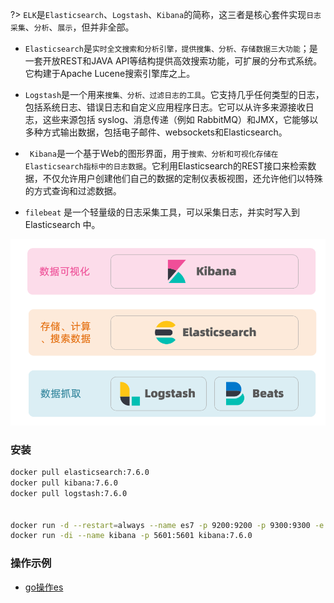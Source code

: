 ?> `ELK`是`Elasticsearch`、`Logstash`、`Kibana`的简称，这三者是核心套件实现`日志采集`、`分析`、`展示`，但并非全部。



- `Elasticsearch`是`实时全文搜索和分析引擎，提供搜集、分析、存储数据三大功能`；是一套开放REST和JAVA API等结构提供高效搜索功能，可扩展的分布式系统。它构建于Apache Lucene搜索引擎库之上。

- `Logstash`是一个用来`搜集、分析、过滤日志的工具`。它支持几乎任何类型的日志，包括系统日志、错误日志和自定义应用程序日志。它可以从许多来源接收日志，这些来源包括 syslog、消息传递（例如 RabbitMQ）和JMX，它能够以多种方式输出数据，包括电子邮件、websockets和Elasticsearch。

- ` Kibana`是一个基于Web的图形界面，用于`搜索、分析和可视化存储在 Elasticsearch指标中的日志数据`。它利用Elasticsearch的REST接口来检索数据，不仅允许用户创建他们自己的数据的定制仪表板视图，还允许他们以特殊的方式查询和过滤数据。

- `filebeat` 是一个轻量级的日志采集工具，可以采集日志，并实时写入到 Elasticsearch 中。

![img](./1-1.png)

### 安装

```bash
docker pull elasticsearch:7.6.0
docker pull kibana:7.6.0
docker pull logstash:7.6.0


docker run -d --restart=always --name es7 -p 9200:9200 -p 9300:9300 -e "discovery.type=single-node" elasticsearch:7.6.0
docker run -di --name kibana -p 5601:5601 kibana:7.6.0
```

### 操作示例

- [go操作es](/golang/third_libraries/go_elasticsearch.md)